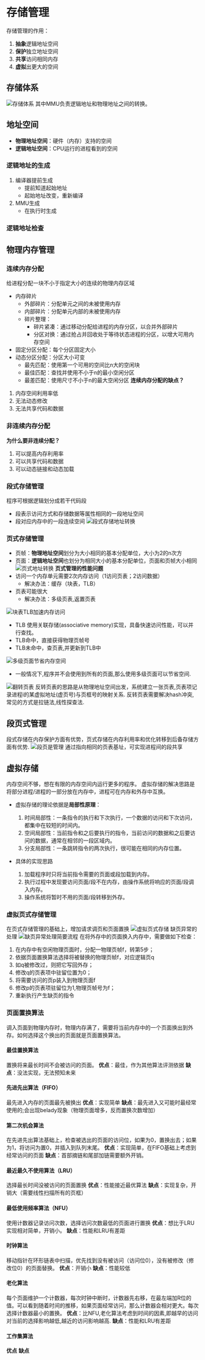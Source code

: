 # 存储管理

存储管理的作用：
1. **抽象**逻辑地址空间
2. **保护**独立地址空间
3. **共享**访问相同内存
4. **虚拟**出更大的空间

## 存储体系
![存储体系](storage_arch.drawio.svg)
其中MMU负责逻辑地址和物理地址之间的转换。
## 地址空间
- **物理地址空间**：硬件（内存）支持的空间
- **逻辑地址空间**：CPU运行的进程看到的空间
### 逻辑地址的生成
1. 编译器提前生成
   - 提前知道起始地址
   - 起始地址改变，重新编译
2. MMU生成
   - 在执行时生成
### 逻辑地址检查

## 物理内存管理
### 连续内存分配
给进程分配一块不小于指定大小的连续的物理内存区域
- 内存碎片
  - 外部碎片：分配单元之间的未被使用内存
  - 内部碎片：分配单元内部的未被使用内存
  - 碎片整理：
    - 碎片紧凑：通过移动分配给进程的内存分区，以合并外部碎片
    - 分区对换：通过抢占并回收处于等待状态进程的分区，以增大可用内存空间
- 固定分区分配：每个分区固定大小
- 动态分区分配：分区大小可变
  - 最先匹配：使用第一个可用的空间比n大的空闲块
  - 最佳匹配：查找并使用不小于n的最小空闲分区
  - 最差匹配：使用尺寸不小于n的最大空闲分区
**连续内存分配的缺点？**
1. 内存空间利用率低
2. 无法动态修改
3. 无法共享代码和数据
### 非连续内存分配
**为什么要非连续分配？**
1. 可以提高内存利用率
2. 可以共享代码和数据
3. 可以动态链接和动态加载

### 段式存储管理
程序可根据逻辑划分成若干代码段
- 段表示访问方式和存储数据等属性相同的一段地址空间
- 段对应内存中的一段连续空间
![段式存储地址转换](segment.drawio.svg)

### 页式存储管理
- 页帧：**物理地址空间**划分为大小相同的基本分配单位，大小为2的n次方
- 页面：**逻辑地址空间**也划分为相同大小的基本分配单位，页面和页帧大小相同
![页式地址转换](page.drawio.svg)
**页式管理的性能问题**
- 访问一个内存单元需要2次内存访问（1访问页表；2访问数据）
  - 解决办法：缓存（块表，TLB）
- 页表可能很大
  - 解决办法：多级页表,返置页表

![块表TLB加速内存访问](page_tlb.drawio.svg)
- TLB 使用关联存储(associative memory)实现，具备快速访问性能，可以并行查找。
- TLB命中，直接获得物理页帧号
- TLB未命中，查页表,并更新到TLB中

![多级页面节省内存空间](muititypage.drawio.svg)
- 一般情况下,程序并不会使用到所有的页面,那么使用多级页面可以节省空间.

![翻转页表](reversepage.drawio.svg)
反转页表的思路是从物理地址空间出发，系统建立一张页表,页表项记录进程i的某虚拟地址(虚页号)与页框号的映射关系.
反转页表需要解决hash冲突,常见的方式是拉链法,线性探查法.
## 段页式管理
段式存储在内存保护方面有优势，页式存储在内存利用率和优化转移到后备存储方面有优势.
![段页是管理](segmentpage.drawio.svg)
通过指向相同的页表基址，可实现进程间的段共享

## 虚拟存储
内存空间不够，想在有限的内存空间内运行更多的程序。
虚拟存储的解决思路是将部分进程/进程的一部分放在内存中，进程可在内存和外存中互换。
- 虚拟存储的理论依据是**局部性原理**：
  1. 时间局部性：一条指令的执行和下次执行，一个数据的访问和下次访问，都集中在较短的时间内。
  2. 空间局部性：当前指令和之后要执行的指令，当前访问的数据和之后要访问的数据，通常在相邻的一段区域内。
  3. 分支局部性：一条跳转指令的两次执行，很可能在相同的内存位置。

- 具体的实现思路
  1. 加载程序时只将当前指令需要的页面或段加载到内存。
  2. 执行过程中发现要访问页面/段不在内存，由操作系统将响应的页面/段调入内存。
  3. 操作系统将暂时不用的页面/段转移到外存。

### 虚拟页式存储管理
在页式存储管理的基础上，增加请求调页和页面置换
![虚拟页式存储](虚拟页式.drawio.svg)
缺页异常的处理
![缺页异常处理简要流程](缺页中断.drawio.svg)
在将外存中的页面换入内存中，需要做如下检查：
1. 在内存中有空闲物理页面时，分配一物理页帧f，转第5步；
2. 依据页面置换算法选择将被替换的物理页帧f，对应逻辑页q
3. 如q被修改过，则把它写回外存；
4. 修改q的页表项中驻留位置为0；
5. 将需要访问的页p装入到物理页面f
6. 修改p的页表项驻留位为1,物理页帧号为f；
7. 重新执行产生缺页的指令

### 页面置换算法
调入页面到物理内存时，物理内存满了，需要将当前内存中的一个页面换出到外存。如何选择这个换出的页面就是页面置换算法。

#### 最佳置换算法
置换将来最长时间不会被访问的页面。
**优点**：最佳，作为其他算法评测依据
**缺点**：没法实现，无法预知未来
#### 先进先出算法（FIFO）
最先进入内存的页面最先被换出
**优点**：实现简单
**缺点**：最先进入又可能时最经常使用的;会出现belady现象（物理页面增多，反而置换次数增加）
#### 第二次机会算法
在先进先出算法基础上，检查被选出的页面的访问位，如果为0，置换出去；如果为1，将访问为置0，并插入到队列末尾。
**优点**：实现简单，在FIFO基础上考虑到经常访问的页面
**缺点**：首部摘链和尾部加链需要额外开销。
#### 最近最久不使用算法（LRU）
选择最长时间没被访问的页面置换
**优点**：性能接近最优算法
**缺点**：实现复杂，开销大（需要线性扫描所有的页框）
#### 最低使用频率算法（NFU）
使用计数器记录访问次数，选择访问次数最低的页面进行置换
**优点**：想比于LRU实现相对简单，开销小。
**缺点**：性能和LRU有差距
#### 时钟算法
移动指针在环形链表中扫描，优先找到没有被访问（访问位0），没有被修改（修改位0）的页面替换。
**优点**：开销小
**缺点**：性能较低
#### 老化算法
每个页面维护一个计数器，每次时钟中断时，计数器先右移，在最左端加R位的值。可以看到随着时间的推移，如果页面经常访问，那么计数器会相对更大。每次选择计数器最小的置换。
**优点**：比NFU,老化算法考虑到时间的因素,即越早的访问对当前的选择影响越低,越近的访问影响越高.
**缺点**：性能和LRU有差距
#### 工作集算法
**优点**
**缺点**



